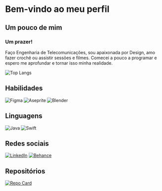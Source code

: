 
# Bem-vindo ao meu perfil


## Um pouco de mim
### Um prazer! 
Faço Engenharia de Telecomunicações, sou apaixonada por Design, amo fazer crochê ou assistir sessões e filmes. 
Comecei a pouco a programar e espero me aprofundar e tornar isso minha realidade.

![Top Langs](https://github-readme-stats-git-masterrstaa-rickstaa.vercel.app/api/top-langs/?username=Sunlower&layout=compact&theme=transparent&bg_color=000&border_color=FFFF&title_color=FFF&text_color=FFF)

## Habilidades
![Figma](https://img.shields.io/badge/figma-000?style=for-the-badge&logo=figma&logoColor=FFFFFF) ![Aseprite](https://img.shields.io/badge/Aseprite-000?style=for-the-badge&logo=Aseprite&logoColor=#FFFFFF) ![Blender](https://img.shields.io/badge/blender-000?style=for-the-badge&logo=blender&logoColor=FFFFFF)

## Linguagens
![Java](https://img.shields.io/badge/Java-000?style=for-the-badge&logo=openjdk&logoColor=FFFFFF) ![Swift](https://img.shields.io/badge/Swift-000?style=for-the-badge&logo=swift&logoColor=FFFFFF)

## Redes sociais

[![LinkedIn](https://img.shields.io/badge/LinkedIn-000?style=for-the-badge&logo=linkedin&logoColor=FFFFFF)](https://www.linkedin.com/in/iedasouza/) [![Behance](https://img.shields.io/badge/Behance-000?style=for-the-badge&logo=behance&logoColor=white)](https://www.behance.net/iedaxavier2) 

## Repositórios
[![Repo Card](https://github-readme-stats.vercel.app/api/pin/?username=Sunlower&repo=Boo&bg_color=000&theme=transparent&border_color=FFF&show_icons=true&icon_color=FFF&title_color=FFF&text_color=FFF)](https://github.com/Sunlower/Boo)

